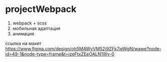 # projectWebpack

1. webpack + scss
2. мобильная адаптация
3. анимация

ссылка на макет https://www.figma.com/design/oh5MAWyVM52j9ZFk7ieWgN/wawe?node-id=49-1&node-type=frame&t=izeFtxZEeOALN1Wv-0

